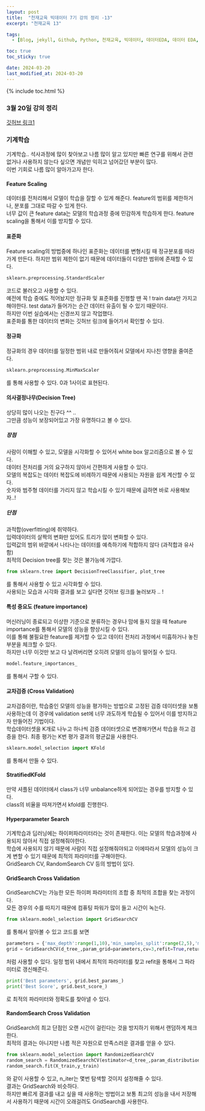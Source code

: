 ```yaml
---
layout: post
title:  "천재교육 빅데이터 7기 강의 정리 -13"
excerpt: "천재교육 13"

tags:
  - [Blog, jekyll, Github, Python, 천재교육, 빅데이터, 데이터EDA, 데이터 EDA, 데이터분석, 데이터 분석, 이상치, 결측치, 모델링, 머신러닝, 기계학습]

toc: true
toc_sticky: true

date: 2024-03-20
last_modified_at: 2024-03-20
---
```


{% include toc.html %}

### 3월 20일 강의 정리
[깃허브 링크1](https://github.com/gustjr7879/chunjae/blob/main/jae18.ipynb)      

### 기계학습
기계학습.. 석사과정에 많이 찾아보고 나름 많이 알고 있지만 빠른 연구를 위해서 관련 없거나 사용하지 않는다 싶으면 개념만 익히고 넘어갔던 부분이 많다.     
이번 기회로 나름 많이 알아가고자 한다.

#### Feature Scaling
데이터를 전처리해서 모델이 학습을 잘할 수 있게 해준다. feature의 범위를 제한하거나, 분포를 그대로 따갈 수 있게 한다.     
너무 값이 큰 feature data는 모델의 학습과정 중에 민감하게 학습하게 한다. feature scaling을 통해서 이를 방지할 수 있다.      

#### 표준화
Feature scaling의 방법중에 하나인 표준화는 데이터를 변형시킬 때 정규분포를 따라가게 만든다. 하지만 범위 제한이 없기 때문에 데이터들이 다양한 범위에 존재할 수 있다.             

```python
sklearn.preprocessing.StandardScaler
```
        

코드로 불러오고 사용할 수 있다.     
예전에 학습 중에도 적어놨지만 정규화 및 표준화를 진행할 땐 꼭 ! train data만 가지고 해야한다. test data가 들어가는 순간 데이터 유출이 될 수 있기 때문이다.     
하지만 이번 실습에서는 신경쓰지 않고 작업했다.       
표준화를 통한 데이터의 변화는 깃허브 링크에 들어가서 확인할 수 있다.     

#### 정규화
정규화의 경우 데이터를 일정한 범위 내로 만들어줘서 모델에서 지나친 영향을 줄여준다.     

```python
sklearn.preprocessing.MinMaxScaler
```     

를 통해 사용할 수 있다. 0과 1사이로 표현된다.     


#### 의사결정나무(Decision Tree)
상당히 많이 나오는 친구다 ^^ ..     
그만큼 성능이 보장되어있고 가장 유명하다고 볼 수 있다.      

##### 장점
사람이 이해할 수 있고, 모델을 시각화할 수 있어서 white box 알고리즘으로 볼 수 있다.      
데이터 전처리를 거의 요구하지 않아서 간편하게 사용할 수 있다.     
모델의 복잡도는 데이터 복잡도에 비례하기 때문에 사용되는 자원을 쉽게 계산할 수 있다.     
숫자와 범주형 데이터를 가리지 않고 학습시킬 수 있기 때문에 급하면 바로 사용해보자..!       

##### 단점
과적합(overfitting)에 취약하다.     
입력데이터의 살짝의 변화만 있어도 트리가 많이 변화할 수 있다.    
입력값의 범위 바깥에서 나타나는 데이터를 예측하기에 적합하지 않다 (과적합과 유사함)     
최적의 Decision tree를 찾는 것은 불가능에 가깝다.      

```python
from sklearn.tree import DecisionTreeClassifier, plot_tree
```     
를 통해서 사용할 수 있고 시각화할 수 있다.      
사용되는 모습과 시각화 결과를 보고 싶다면 깃허브 링크를 눌러보자 .. !       


#### 특성 중요도 (feature importance)
머신러닝이 종료되고 이상한 기준으로 분류하는 경우나 맘에 들지 않을 때 feature importance를 통해서 모델의 성능을 향상시킬 수 있다.      
이를 통해 불필요한 feature를 제거할 수 있고 데이터 전처리 과정에서 미흡하거나 놓친 부분을 체크할 수 있다.     
하지만 너무 이것만 보고 다 날려버리면 오히려 모델의 성능이 떨어질 수 있다.      
```python
model.feature_importances_
```      

를 통해서 구할 수 있다.      


#### 교차검증 (Cross Validation)
교차검증이란, 학습중인 모델의 성능을 평가하는 방법으로 고정된 검증 데이터셋을 보통 사용하는데 이 경우에 validation set에 너무 과도하게 학습될 수 있어서 이를 방지하고자 만들어진 기법이다.    
학습데이터셋을 K개로 나누고 하나씩 검증 데이터셋으로 변경해가면서 학습을 하고 검증을 한다. 최종 평가는 K번 평가 결과의 평균값을 사용한다.     

```python 
sklearn.model_selection import KFold
```     
를 통해서 만들 수 있다.      


#### StratifiedKFold
만약 셔플된 데이터에서 class가 너무 unbalance하게 되어있는 경우를 방지할 수 있다.     
class의 비율을 따져가면서 kfold를 진행한다.      

#### Hyperparameter Search
기계학습과 딥러닝에는 하이퍼파라미터라는 것이 존재한다. 이는 모델의 학습과정에 사용되지 않아서 직접 설정해줘야한다.     
학습에 사용되지 않기 때문에 사람이 직접 설정해줘야되고 이에따라서 모델의 성능이 크게 변할 수 있기 때문에 최적의 파라미터를 구해야한다.     
GridSearch CV, RandomSearch CV 등의 방법이 있다.     


#### GridSearch Cross Validation
GridSearchCV는 가능한 모든 하이퍼 파라미터의 조합 중 최적의 조합을 찾는 과정이다.      
모든 경우의 수를 따지기 때문에 컴퓨팅 파워가 많이 들고 시간이 녹는다.     

```python
from sklearn.model_selection import GridSearchCV
```     

를 통해서 알아볼 수 있고 코드를 보면      

```python
parameters = {'max_depth':range(1,10),'min_samples_split':range(2,5),'min_samples_leaf':range(1,5)} #이와 같이 하이퍼파라미터의 범위를 설정해준다. key-value로
grid = GridSearchCV(d_tree_,param_grid=parameters,cv=3,refit=True,return_train_score=True) #3fold cv로 최적의 결과를 탐색한다. 이는 cv_results_로 저장되고 조회해서 조합을 찾아볼 수 있다.
```     

처럼 사용할 수 있다. 일정 범위 내에서 최적의 파라미터를 찾고 refit을 통해서 그 파라미터로 갱신해준다.     

```python
print('Best parameters', grid.best_params_)
print('Best Score', grid.best_score_)
```
로 최적의 파라미터와 정확도를 찾아낼 수 있다.     


#### RandomSearch Cross Validation      
GridSearch의 최고 단점인 오랜 시간이 걸린다는 것을 방지하기 위해서 랜덤하게 체크한다.     
최적의 결과는 아니지만 나름 적은 자원으로 만족스러운 결과를 얻을 수 있다.     

```python
from sklearn.model_selection import RandomizedSearchCV
random_search = RandomizedSearchCV(estimator=d_tree_,param_distributions=parameters,n_iter=10,cv=3,random_state=42,n_jobs=1)
random_search.fit(X_train,y_train)
```     

와 같이 사용할 수 있고, n_iter는 몇번 탐색할 것이지 설정해줄 수 있다.      
결과는 GridSearch와 비슷하다.     
하지만 빠르게 결과를 내고 싶을 때 사용하는 방법이고 보통 최고의 성능을 내서 저장해서 사용하기 때문에 시간이 오래걸려도 GridSearch를 사용한다. 